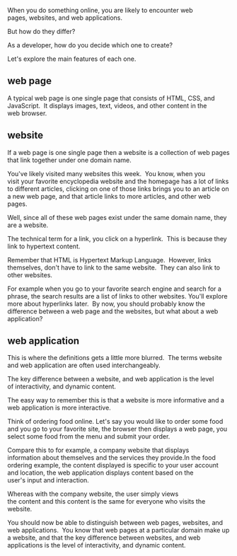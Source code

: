 When you do something online, you are likely to encounter web pages, websites, and web applications. 

But how do they differ? 

As a developer, how do you decide which one to create? 

Let's explore the main features of each one. 

## web page
A typical web page is one single page that consists of HTML, CSS, and JavaScript. 
It displays images, text, videos, and other content in the web browser. 

## website
If a web page is one single page then a website is a collection of web pages that link together under one domain name. 

You've likely visited many websites this week. 
You know, when you visit your favorite encyclopedia website and the homepage has a lot of links to different articles, clicking on one of those links brings you to an article on a new web page, and that article links to more articles, and other web pages. 

Well, since all of these web pages exist under the same domain name, they are a website. 

The technical term for a link, you click on a hyperlink. 
This is because they link to hypertext content. 

Remember that HTML is Hypertext Markup Language. 
However, links themselves, don't have to link to the same website. 
They can also link to other websites. 

For example when you go to your favorite search engine and search for a phrase, the search results are a list of links to other websites. You'll explore more about hyperlinks later. 
By now, you should probably know the difference between a web page and the websites, but what about a web application? 

## web application
This is where the definitions gets a little more blurred. 
The terms website and web application are often used interchangeably. 

The key difference between a website, and web application is the level of interactivity, and dynamic content. 

The easy way to remember this is that a website is more informative and a web application is more interactive. 

Think of ordering food online. Let's say you would like to order some food and you go to your favorite site, the browser then displays a web page, you select some food from the menu and submit your order. 

Compare this to for example, a company website that displays information about themselves and the services they provide.In the food ordering example, the content displayed is specific to your user account and location, the web application displays content based on the user's input and interaction. 

Whereas with the company website, the user simply views the content and this content is the same for everyone who visits the website. 

You should now be able to distinguish between web pages, websites, and web applications. 
You know that web pages at a particular domain make up a website, and that the key difference between websites, and web applications is the level of interactivity, and dynamic content.